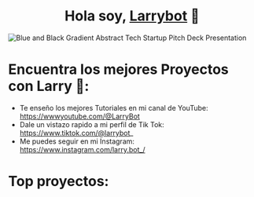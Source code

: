 <div align="center">
  <h1 align="center">Hola soy, <a href="https://www.youtube.com/@LarryBot">Larrybot</a> 👋</h1>
</div>

![Blue and Black Gradient Abstract Tech Startup Pitch Deck Presentation](https://github.com/user-attachments/assets/ed664b0d-a4b1-475c-99f1-9f14f09273ac)

# Encuentra los mejores Proyectos con Larry 💪:

- Te enseño los mejores Tutoriales en mi canal de YouTube: https://wwwyoutube.com/@LarryBot
- Dale un vistazo rapido a mi perfil de Tik Tok: https://www.tiktok.com/@larrybot_
- Me puedes seguir en mi Instagram: https://www.instagram.com/larry.bot_/

# Top proyectos:
